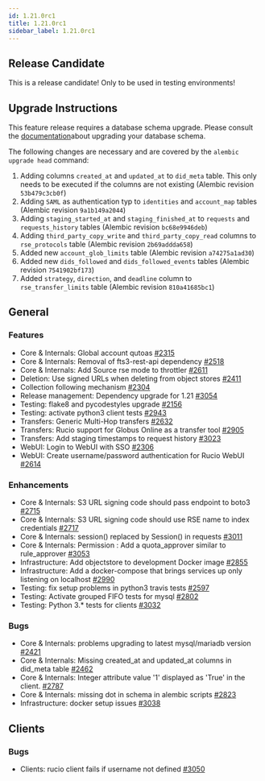 ```yaml
---
id: 1.21.0rc1
title: 1.21.0rc1
sidebar_label: 1.21.0rc1
---
```


## Release Candidate

This is a release candidate! Only to be used in testing environments!

## Upgrade Instructions

This feature release requires a database schema upgrade. Please consult
the [documentation](https://rucio.readthedocs.io/en/latest/database.html)about upgrading your database schema.

The following changes are necessary and are covered by the
`alembic upgrade head` command:

1.  Adding columns `created_at` and `updated_at` to `did_meta` table.
    This only needs to be executed if the columns are not existing
    (Alembic revision `53b479c3cb0f`)
2.  Adding `SAML` as authentication typ to `identities` and
    `account_map` tables (Alembic revision `9a1b149a2044`)
3.  Adding `staging_started_at` and `staging_finished_at` to `requests`
    and `requests_history` tables (Alembic revision `bc68e9946deb`)
4.  Adding `third_party_copy_write` and `third_party_copy_read` columns
    to `rse_protocols` table (Alembic revision `2b69addda658`)
5.  Added new `account_glob_limits` table (Alembic revision
    `a74275a1ad30`)
6.  Added new `dids_followed` and `dids_followed_events` tables (Alembic
    revision `7541902bf173`)
7.  Added `strategy`, `direction`, and `deadline` column to
    `rse_transfer_limits` table (Alembic revision `810a41685bc1`)

## General

### Features

-   Core & Internals: Global account qutoas
    [\#2315](https://github.com/rucio/rucio/issues/2315)
-   Core & Internals: Removal of fts3-rest-api dependency
    [\#2518](https://github.com/rucio/rucio/issues/2518)
-   Core & Internals: Add Source rse mode to throttler
    [\#2611](https://github.com/rucio/rucio/issues/2611)
-   Deletion: Use signed URLs when deleting from object stores
    [\#2411](https://github.com/rucio/rucio/issues/2411)
-   Collection following mechanism
    [\#2304](https://github.com/rucio/rucio/issues/2304)
-   Release management: Dependency upgrade for 1.21
    [\#3054](https://github.com/rucio/rucio/issues/3054)
-   Testing: flake8 and pycodestyles upgrade
    [\#2156](https://github.com/rucio/rucio/issues/2156)
-   Testing: activate python3 client tests
    [\#2943](https://github.com/rucio/rucio/issues/2943)
-   Transfers: Generic Multi-Hop transfers
    [\#2632](https://github.com/rucio/rucio/issues/2632)
-   Transfers: Rucio support for Globus Online as a transfer tool
    [\#2905](https://github.com/rucio/rucio/issues/2905)
-   Transfers: Add staging timestamps to request history
    [\#3023](https://github.com/rucio/rucio/issues/3023)
-   WebUI: Login to WebUI with SSO
    [\#2306](https://github.com/rucio/rucio/issues/2306)
-   WebUI: Create username/password authentication for Rucio WebUI
    [\#2614](https://github.com/rucio/rucio/issues/2614)

### Enhancements

-   Core & Internals: S3 URL signing code should pass endpoint to boto3
    [\#2715](https://github.com/rucio/rucio/issues/2715)
-   Core & Internals: S3 URL signing code should use RSE name to index
    credentials [\#2717](https://github.com/rucio/rucio/issues/2717)
-   Core & Internals: session() replaced by Session() in requests
    [\#3011](https://github.com/rucio/rucio/issues/3011)
-   Core & Internals: Permission : Add a quota_approver similar to
    rule_approver [\#3053](https://github.com/rucio/rucio/issues/3053)
-   Infrastructure: Add objectstore to development Docker image
    [\#2855](https://github.com/rucio/rucio/issues/2855)
-   Infrastructure: Add a docker-compose that brings services up only
    listening on localhost
    [\#2990](https://github.com/rucio/rucio/issues/2990)
-   Testing: fix setup problems in python3 travis tests
    [\#2597](https://github.com/rucio/rucio/issues/2597)
-   Testing: Activate grouped FIFO tests for mysql
    [\#2802](https://github.com/rucio/rucio/issues/2802)
-   Testing: Python 3.\* tests for clients
    [\#3032](https://github.com/rucio/rucio/issues/3032)

### Bugs

-   Core & Internals: problems upgrading to latest mysql/mariadb version
    [\#2421](https://github.com/rucio/rucio/issues/2421)
-   Core & Internals: Missing created_at and updated_at columns in
    did_meta table [\#2462](https://github.com/rucio/rucio/issues/2462)
-   Core & Internals: Integer attribute value \'1\' displayed as
    \'True\' in the client.
    [\#2787](https://github.com/rucio/rucio/issues/2787)
-   Core & Internals: missing dot in schema in alembic scripts
    [\#2823](https://github.com/rucio/rucio/issues/2823)
-   Infrastructure: docker setup issues
    [\#3038](https://github.com/rucio/rucio/issues/3038)

## Clients

### Bugs

-   Clients: rucio client fails if username not defined
    [\#3050](https://github.com/rucio/rucio/issues/3050)
